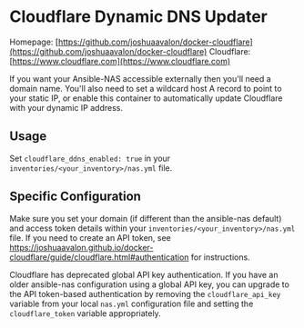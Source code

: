 # Cloudflare Dynamic DNS Updater

Homepage: [https://github.com/joshuaavalon/docker-cloudflare](https://github.com/joshuaavalon/docker-cloudflare)
Cloudflare: [https://www.cloudflare.com](https://www.cloudflare.com)

If you want your Ansible-NAS accessible externally then you'll need a domain name. You'll also need to set a wildcard
host A record to point to your static IP, or enable this container to automatically update Cloudflare with your dynamic IP address.

## Usage

Set `cloudflare_ddns_enabled: true` in your `inventories/<your_inventory>/nas.yml` file.

## Specific Configuration

Make sure you set your domain (if different than the ansible-nas default) and access token details within your `inventories/<your_inventory>/nas.yml` file. If you need to create an API token, see https://joshuaavalon.github.io/docker-cloudflare/guide/cloudflare.html#authentication for instructions.

Cloudflare has deprecated global API key authentication. If you have an older ansible-nas configuration using a global API key, you can upgrade to the API token-based authentication by removing the `cloudflare_api_key` variable from your local `nas.yml` configuration file and setting the `cloudflare_token` variable appropriately.
